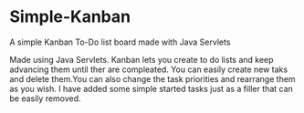 # Simple-Kanban
 A simple Kanban To-Do list board made with Java Servlets

Made using Java Servlets. Kanban lets you create to do lists and keep advancing them until ther are compleated. 
You can easily create new taks and delete them.You can also change the task priorities and rearrange them as you wish. 
I have added some simple started tasks just as a filler that can be easily removed.
